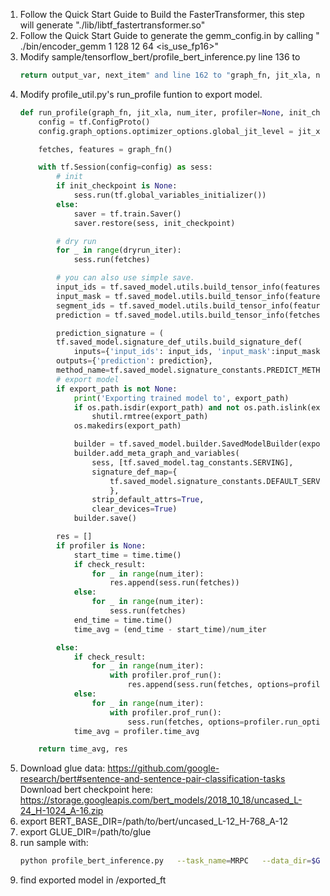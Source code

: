 1. Follow the Quick Start Guide to Build the FasterTransformer, this step will generate "./lib/libtf_fastertransformer.so"
2. Follow the Quick Start Guide to generate the gemm_config.in by calling " ./bin/encoder_gemm 1 128 12 64 <is_use_fp16>"
3. Modify sample/tensorflow_bert/profile_bert_inference.py line 136 to 
   ```python
   return output_var, next_item" and line 162 to "graph_fn, jit_xla, num_iter, check_result=False, init_checkpoint=FLAGS.init_checkpoint, export_path='/export_ft')
   ```
4. Modify profile_util.py's run_profile funtion to export model.
    ```python
    def run_profile(graph_fn, jit_xla, num_iter, profiler=None, init_checkpoint=None, check_result=True, dryrun_iter=1, export_path=None):
        config = tf.ConfigProto()
        config.graph_options.optimizer_options.global_jit_level = jit_xla

        fetches, features = graph_fn()

        with tf.Session(config=config) as sess:
            # init
            if init_checkpoint is None:
                sess.run(tf.global_variables_initializer())
            else:
                saver = tf.train.Saver()
                saver.restore(sess, init_checkpoint)

            # dry run
            for _ in range(dryrun_iter):
                sess.run(fetches)

            # you can also use simple save.
            input_ids = tf.saved_model.utils.build_tensor_info(features["input_ids"])
            input_mask = tf.saved_model.utils.build_tensor_info(features["input_mask"])
            segment_ids = tf.saved_model.utils.build_tensor_info(features["segment_ids"])
            prediction = tf.saved_model.utils.build_tensor_info(fetches)

            prediction_signature = (
            tf.saved_model.signature_def_utils.build_signature_def(
                inputs={'input_ids': input_ids, 'input_mask':input_mask, 'segment_ids':segment_ids},
            outputs={'prediction': prediction},
            method_name=tf.saved_model.signature_constants.PREDICT_METHOD_NAME)) #/predict/prediction
            # export model
            if export_path is not None:
                print('Exporting trained model to', export_path)
                if os.path.isdir(export_path) and not os.path.islink(export_path):
                    shutil.rmtree(export_path)
                os.makedirs(export_path)

                builder = tf.saved_model.builder.SavedModelBuilder(export_path)
                builder.add_meta_graph_and_variables(
                    sess, [tf.saved_model.tag_constants.SERVING],
                    signature_def_map={
                        tf.saved_model.signature_constants.DEFAULT_SERVING_SIGNATURE_DEF_KEY:prediction_signature
                        },
                    strip_default_attrs=True,
                    clear_devices=True)
                builder.save()

            res = []
            if profiler is None:
                start_time = time.time()
                if check_result:
                    for _ in range(num_iter):
                        res.append(sess.run(fetches))
                else:
                    for _ in range(num_iter):
                        sess.run(fetches)
                end_time = time.time()
                time_avg = (end_time - start_time)/num_iter

            else:
                if check_result:
                    for _ in range(num_iter):
                        with profiler.prof_run():
                            res.append(sess.run(fetches, options=profiler.run_options, run_metadata=profiler.run_metadata))
                else:
                    for _ in range(num_iter):
                        with profiler.prof_run():
                            sess.run(fetches, options=profiler.run_options, run_metadata=profiler.run_metadata)
                time_avg = profiler.time_avg

        return time_avg, res
    ```
5. Download glue data: https://github.com/google-research/bert#sentence-and-sentence-pair-classification-tasks  
    Download bert checkpoint here: https://storage.googleapis.com/bert_models/2018_10_18/uncased_L-24_H-1024_A-16.zip
6. export BERT_BASE_DIR=/path/to/bert/uncased_L-12_H-768_A-12
7. export GLUE_DIR=/path/to/glue
8. run sample with: 
   ```bash
   python profile_bert_inference.py   --task_name=MRPC   --data_dir=$GLUE_DIR/MRPC   --vocab_file=$BERT_BASE_DIR/vocab.txt   --bert_config_file=$BERT_BASE_DIR/bert_config.json   --predict_batch_size=1   --max_seq_length=128   --output_dir=mrpc_output --init_checkpoint=$BERT_BASE_DIR/bert_model.ckpt --tf_profile=false  --profiling_output_file=time_elapsed --xla=false --floatx=float32
   ```
9.  find exported model in /exported_ft